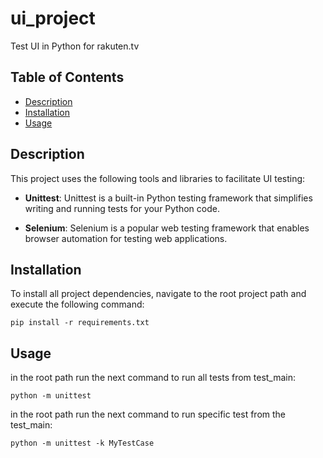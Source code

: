 # ui_project

Test UI in Python for rakuten.tv

## Table of Contents

- [Description](#description)
- [Installation](#installation)
- [Usage](#usage)

## Description

This project uses the following tools and libraries to facilitate UI testing:

- **Unittest**: Unittest is a built-in Python testing framework that simplifies writing and running tests for your Python code.

- **Selenium**: Selenium is a popular web testing framework that enables browser automation for testing web applications.


## Installation

To install all project dependencies, navigate to the root project path and execute the following command:
```shell
pip install -r requirements.txt
```

## Usage

in the root path run the next command to run all tests from test_main:
```
python -m unittest
```

in the root path run the next command to run specific test from the test_main:
```
python -m unittest -k MyTestCase
```
